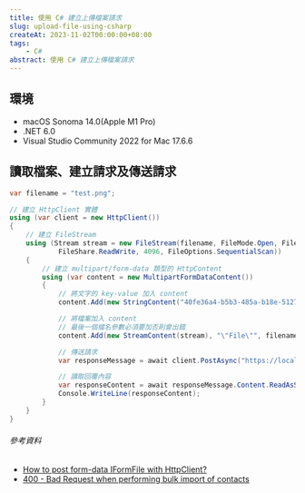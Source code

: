 ```yaml
---
title: 使用 C# 建立上傳檔案請求
slug: upload-file-using-csharp
createAt: 2023-11-02T00:00:00+08:00
tags:
    - C#
abstract: 使用 C# 建立上傳檔案請求
---
```


## 環境
- macOS Sonoma 14.0(Apple M1 Pro)
- .NET 6.0
- Visual Studio Community 2022 for Mac 17.6.6

## 讀取檔案、建立請求及傳送請求

```csharp
var filename = "test.png";

// 建立 HttpClient 實體
using (var client = new HttpClient())
{
    // 建立 FileStream
    using (Stream stream = new FileStream(filename, FileMode.Open, FileAccess.Read,
            FileShare.ReadWrite, 4096, FileOptions.SequentialScan))
    {
        // 建立 multipart/form-data 類型的 HttpContent
        using (var content = new MultipartFormDataContent())
        {
            // 將文字的 key-value 加入 content
            content.Add(new StringContent("40fe36a4-b5b3-485a-b18e-5127106b3795"), "\"Id\"");

            // 將檔案加入 content
            // 最後一個檔名參數必須要加否則會出錯
            content.Add(new StreamContent(stream), "\"File\"", filename);

            // 傳送請求
            var responseMessage = await client.PostAsync("https://localhost:7113/api/File", content);

            // 讀取回覆內容
            var responseContent = await responseMessage.Content.ReadAsStringAsync();
            Console.WriteLine(responseContent);
        }
    }
}
```

###### 參考資料
- [How to post form-data IFormFile with HttpClient?](https://stackoverflow.com/a/55424886)
- [400 - Bad Request when performing bulk import of contacts](https://stackoverflow.com/a/29309941)
